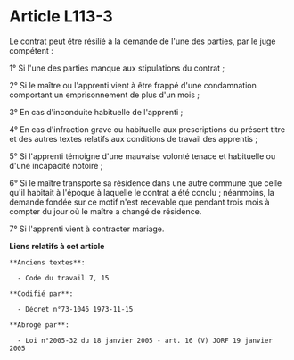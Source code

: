 # Article L113-3

Le contrat peut être résilié à la demande de l'une des parties, par le juge compétent :

1° Si l'une des parties manque aux stipulations du contrat ;

2° Si le maître ou l'apprenti vient à être frappé d'une condamnation comportant un emprisonnement de plus d'un mois ;

3° En cas d'inconduite habituelle de l'apprenti ;

4° En cas d'infraction grave ou habituelle aux prescriptions du présent titre et des autres textes relatifs aux conditions de
travail des apprentis ;

5° Si l'apprenti témoigne d'une mauvaise volonté tenace et habituelle ou d'une incapacité notoire ;

6° Si le maître transporte sa résidence dans une autre commune que celle qu'il habitait à l'époque à laquelle le contrat a
été conclu ; néanmoins, la demande fondée sur ce motif n'est recevable que pendant trois mois à compter du jour où le maître
a changé de résidence.

7° Si l'apprenti vient à contracter mariage.

**Liens relatifs à cet article**

	**Anciens textes**:

	  - Code du travail 7, 15

	**Codifié par**:

	  - Décret n°73-1046 1973-11-15

	**Abrogé par**:

	  - Loi n°2005-32 du 18 janvier 2005 - art. 16 (V) JORF 19 janvier 2005
